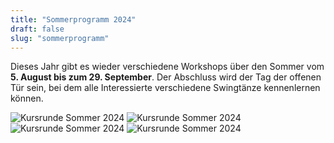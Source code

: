 ```yaml
---
title: "Sommerprogramm 2024"
draft: false
slug: "sommerprogramm"
---
```


Dieses Jahr gibt es wieder verschiedene Workshops über den Sommer vom **5. August bis zum 29. September**. Der Abschluss wird der Tag der offenen Tür sein, bei dem alle Interessierte verschiedene Swingtänze kennenlernen können.

![Kursrunde Sommer 2024](../Sommerprogramm_Woche_1+2b.jpg)
![Kursrunde Sommer 2024](../Sommerprogramm_Woche_3+4b.jpg)
![Kursrunde Sommer 2024](../Sommerprogramm_Woche_5+6b.jpg)
![Kursrunde Sommer 2024](../Sommerprogramm_Woche_7+8b.jpg)
